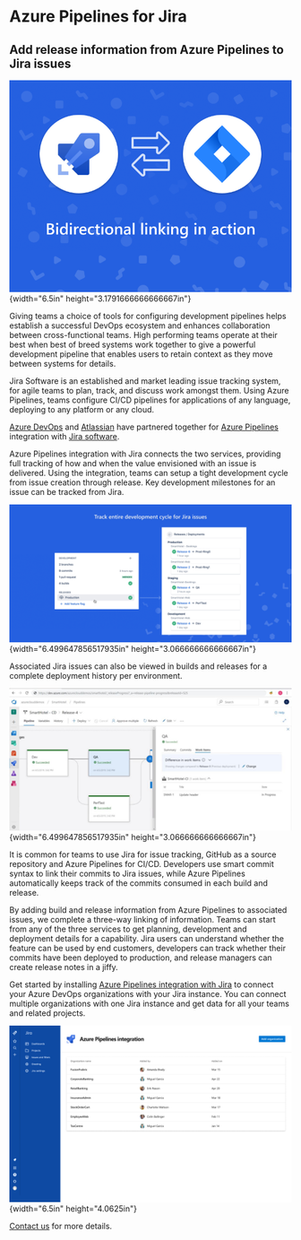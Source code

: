 # Azure Pipelines for Jira

## Add release information from Azure Pipelines to Jira issues

![bi-directional linking in action](images/collaborationimage.png){width="6.5in" height="3.1791666666666667in"}

Giving teams a choice of tools for configuring development pipelines
helps establish a successful DevOps ecosystem and enhances collaboration
between cross-functional teams. High performing teams operate at their
best when best of breed systems work together to give a powerful
development pipeline that enables users to retain context as they move
between systems for details.

Jira Software is an established and market leading issue tracking
system, for agile teams to plan, track, and discuss work amongst them.
Using Azure Pipelines, teams configure CI/CD pipelines for applications
of any language, deploying to any platform or any cloud.

[Azure DevOps](http://www.azure.com/devops) and
[Atlassian](https://www.atlassian.com/) have partnered
together for [Azure Pipelines](http://www.azure.com/pipelines)
integration with [Jira software](https://www.atlassian.com/software/jira).

Azure Pipelines integration with Jira connects the two services,
providing full tracking of how and when the value envisioned with an
issue is delivered. Using the integration, teams can setup a tight
development cycle from issue creation through release. Key development
milestones for an issue can be tracked from Jira.

![track builds and releases in Jira](images/trackissues.png){width="6.499647856517935in"
height="3.066666666666667in"}

Associated Jira issues can also be viewed in builds and releases for a
complete deployment history per environment.

![View associated Jira issues in Azure Pipelines](images/releaseview.png){width="6.499647856517935in"
height="3.066666666666667in"}

It is common for teams to use Jira for issue tracking, GitHub as a
source repository and Azure Pipelines for CI/CD. Developers use smart
commit syntax to link their commits to Jira issues, while Azure
Pipelines automatically keeps track of the commits consumed in each
build and release.

By adding build and release information from Azure Pipelines to
associated issues, we complete a three-way linking of information. Teams
can start from any of the three services to get planning, development
and deployment details for a capability. Jira users can understand
whether the feature can be used by end customers, developers can track
whether their commits have been deployed to production, and release
managers can create release notes in a jiffy.

Get started by installing [Azure Pipelines integration with
Jira](http://test.com) to connect your Azure DevOps organizations with your
Jira instance. You can connect multiple organizations with one Jira
instance and get data for all your teams and related projects.

![Connect multiple AzureDevOps orgs to Jira](images/manageapp.png){width="6.5in" height="4.0625in"}

[Contact us](https://developercommunity.visualstudio.com/content/problem/post.html?space=21) for more details.
